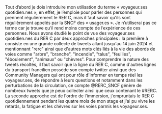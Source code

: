 Tout d’abord je dois introduire mon utilisation du terme « voyageur.ses quotidien.nes », en effet, je l’emploie pour parler des personnes qui prennent régulièrement le RER C, mais il faut savoir qu’ils sont régulièrement appelés par la SNCF des « usager.es ». Je n’utiliserai pas ce terme car je trouve qu’il rend moins compte de l’expérience de ces personnes. Nous avons étudié le point de vue des voyageur.ses quotidien.nes du RER C par deux approches principales : la première à consiste en une grande collecte de tweets allant jusqu'au 14 juin 2024 et mentionnant "rerc" ainsi que d'autres mots clés liés à la vie des abords de voies comme "arbre", "branche", "incendie", "talus", "feuilles", "éboulement", "animaux" ou "chèvres". Pour comprendre la nature des tweets récoltés, il faut savoir que la ligne du RER C, comme d'autres lignes du transport francilien possède son compte twitter ainsi que des Community Managers qui ont pour rôle d'informer en temps réel les voyageur.ses, de répondre à leurs questions et notamment dans les perturbations de la circulation, ce compte @RERC_SNCF génère de nombreux tweets que je peux collecter ainsi que ceux contenant le #RERC. La seconde approche est de l'ordre de l'immersion, j'empruntais le RER C quotidiennement pendant les quatre mois de mon stage et j'ai pu vivre les retards, la fatigue et les chèvres sur les voies parmis les voyageur.ses.